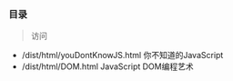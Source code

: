 ### 目录

> 访问

- /dist/html/youDontKnowJS.html 你不知道的JavaScript
- /dist/html/DOM.html JavaScript DOM编程艺术
    
